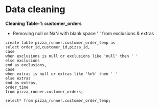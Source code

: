 # Data cleaning

**Cleaning Table-1: customer_orders**

- Removing null or NaN with blank space ' ' from exclusions & extras

```
create table pizza_runner.customer_order_temp as
select order_id,customer_id,pizza_id,
case
when exclusions is null or exclusions like 'null' then ' '
else exclusions
end as exclusions,
case 
when extras is null or extras like '%n%' then ' '
else extras
end as extras,
order_time
from pizza_runner.customer_orders;

select* from pizza_runner.customer_order_temp;
```
